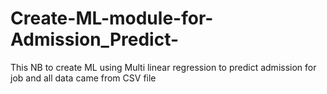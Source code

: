 # Create-ML-module-for-Admission_Predict-
This NB to create ML  using Multi linear regression to predict admission for job and all data came from CSV file 
